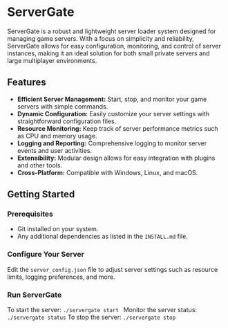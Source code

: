 # ServerGate

ServerGate is a robust and lightweight server loader system designed for managing game servers. With a focus on simplicity and reliability, ServerGate allows for easy configuration, monitoring, and control of server instances, making it an ideal solution for both small private servers and large multiplayer environments.

## Features

- **Efficient Server Management:** Start, stop, and monitor your game servers with simple commands.
- **Dynamic Configuration:** Easily customize your server settings with straightforward configuration files.
- **Resource Monitoring:** Keep track of server performance metrics such as CPU and memory usage.
- **Logging and Reporting:** Comprehensive logging to monitor server events and user activities.
- **Extensibility:** Modular design allows for easy integration with plugins and other tools.
- **Cross-Platform:** Compatible with Windows, Linux, and macOS.

## Getting Started

### Prerequisites

- Git installed on your system.
- Any additional dependencies as listed in the `INSTALL.md` file.

### Configure Your Server

Edit the `server_config.json` file to adjust server settings such as resource limits, logging preferences, and more.

### Run ServerGate
To start the server: ```./servergate start ```
Monitor the server status: ```./servergate status```
To stop the server: ```./servergate stop```
